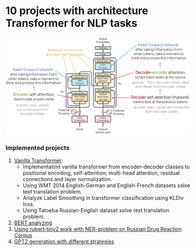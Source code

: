 # 10 projects with architecture Transformer for NLP tasks
![image](transformers.png)

### Implemented projects
1) [Vanilla Transformer](https://github.com/Arseny5/nlp-personal-projects/tree/main/01-implement-vanilla-transformer):
   - Implementation vanilla transformer from encoder-decoder classes to positional encoding, self-attention, multi-head attention, residual connections and layer normalization.
   - Using WMT 2014 English-German and English-French datasets solve text translation problem.
   - Analyze Label Smoothing in transformer classification using KLDiv loss.
   - Using Tatoeba Russian-English dataset solve text translation problem.
3) [BERT analyzing](https://github.com/Arseny5/nlp-personal-projects/tree/main/03-bert-for-NER)
4) [Using rubert-tiny2 work with NER-problem on Russian Drug Reaction Corpus](https://github.com/Arseny5/nlp-personal-projects/tree/main/03-bert-for-NER)
5) [GPT2 generation with different strategies](https://github.com/Arseny5/nlp-personal-projects/tree/main/03-bert-for-NER)
